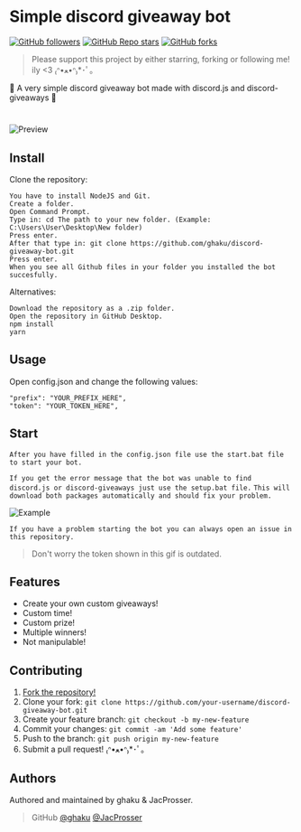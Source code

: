 # Simple discord giveaway bot
[![GitHub followers](https://img.shields.io/github/followers/ghaku?style=social)](https://github.com/ghaku) [![GitHub Repo stars](https://img.shields.io/github/stars/ghaku/discord-giveaway-bot?style=social)](https://github.com/ghaku/discord-giveaway-bot/stargazers) [![GitHub forks](https://img.shields.io/github/forks/ghaku/discord-giveaway-bot?style=social)](https://github.com/ghaku/discord-giveaway-bot/network/members)
> Please support this project by either starring, forking or following me! ily <3 ₍ᐢ•ﻌ•ᐢ₎*･ﾟ｡

🎁 A very simple discord giveaway bot made with discord.js and discord-giveaways 🎁

#

![Preview](https://i.imgur.com/fmj4rEi.png)

## Install

Clone the repository:
```
You have to install NodeJS and Git.
Create a folder.
Open Command Prompt.
Type in: cd The path to your new folder. (Example: C:\Users\User\Desktop\New folder)
Press enter.
After that type in: git clone https://github.com/ghaku/discord-giveaway-bot.git
Press enter.
When you see all Github files in your folder you installed the bot succesfully.
```

Alternatives:
```
Download the repository as a .zip folder.
Open the repository in GitHub Desktop.
npm install
yarn
```

## Usage

Open config.json and change the following values:

```
"prefix": "YOUR_PREFIX_HERE",
"token": "YOUR_TOKEN_HERE",
```

## Start

`After you have filled in the config.json file use the start.bat file to start your bot.`

`If you get the error message that the bot was unable to find discord.js or discord-giveaways just use the setup.bat file.`
`This will download both packages automatically and should fix your problem.`

![Example](https://i.imgur.com/iftsNNk.gif)

```
If you have a problem starting the bot you can always open an issue in this repository.
```
> Don't worry the token shown in this gif is outdated.

## Features

* Create your own custom giveaways!
* Custom time!
* Custom prize!
* Multiple winners!
* Not manipulable!

## Contributing

1. [Fork the repository!](https://github.com/ghaku/discord-giveaway-bot/fork)
2. Clone your fork: `git clone https://github.com/your-username/discord-giveaway-bot.git`
3. Create your feature branch: `git checkout -b my-new-feature`
4. Commit your changes: `git commit -am 'Add some feature'`
5. Push to the branch: `git push origin my-new-feature`
6. Submit a pull request! ₍ᐢ•ﻌ•ᐢ₎*･ﾟ｡

## Authors

Authored and maintained by ghaku & JacProsser.

> GitHub [@ghaku](https://github.com/ghaku) [@JacProsser](https://github.com/JacProsser)
